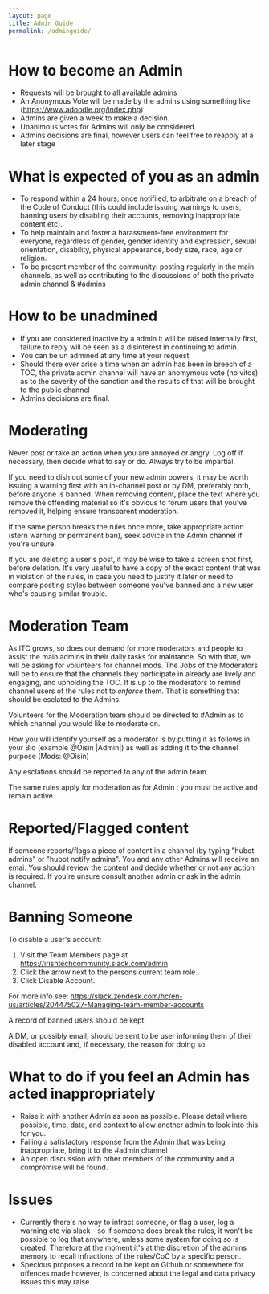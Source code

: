 ```yaml
---
layout: page
title: Admin Guide
permalink: /adminguide/
---
```


# How to become an Admin 

- Requests will be brought to all available admins 
- An Anonymous Vote will be made by the admins using something like (https://www.adoodle.org/index.php)
- Admins are given a week to make a decision.
- Unanimous votes for Admins will only be considered. 
- Admins decisions are final, however users can feel free to reapply at a later stage

# What is expected of you as an admin
- To respond within a 24 hours, once notifiied, to arbitrate on a breach of the Code of Conduct (this could include issuing warnings to users, banning users by disabling their accounts, removing inappropriate content etc).
- To help maintain and foster a harassment-free environment for everyone, regardless of gender, gender identity and expression, sexual orientation, disability, physical appearance, body size, race, age or religion.
- To be present member of the community: posting regularly in the main channels, as well as contributing to the discussions of both the private admin channel & #admins

# How to be unadmined

- If you are considered inactive by a admin it will be raised internally first, failure to reply will be seen as a disinterest in continuing to admin.
- You can be un admined at any time at your request
- Should there ever arise a time when an admin has been in breech of a TOC, the private admin channel will have an anomymous vote (no vitos) as to the severity of the sanction and the results of that will be brought to the public channel
- Admins decisions are final.


# Moderating

Never post or take an action when you are annoyed or angry.
Log off if necessary, then decide what to say or do. Always try to be impartial.

If you need to dish out some of your new admin powers, it may be worth issuing a warning first with an in-channel post or by DM, preferably both, before anyone is banned. When removing content, place the text <admin snip> where you remove the offending material so it's obvious to forum users that you've removed it, helping ensure transparent moderation.

If the same person breaks the rules once more, take appropriate action (stern warning or permanent ban), seek advice in the Admin channel if you're unsure. 

If you are deleting a user's post, it may be wise to take a screen shot first, before deletion. It's very useful to have a copy of the exact content that was in violation of the rules, in case you need to justify it later or need to compare posting styles between someone you've banned and a new user who's causing similar trouble.

# Moderation Team

As ITC grows, so does our demand for more moderators and people to assist the main admins in their daily tasks for maintance. So with that, we will be asking for volunteers for channel mods. The Jobs of the Moderators will be to ensure that the channels they participate in already are lively and engaging, and upholding the TOC. It is up to the moderators to remind channel users of the rules not to *enforce* them. That is something that should be esclated to the Admins. 

Volunteers for the Moderation team should be directed to #Admin as to which channel you would like to moderate on. 

How you will identify yourself as a moderator is by putting it as follows in your Bio (example @Oisin |Admin|) as well as adding it to the channel purpose (Mods: @Oisin)

Any esclations should be reported to any of the admin team. 

The same rules apply for moderation as for Admin : you must be active and remain active.

# Reported/Flagged content

If someone reports/flags a piece of content in a channel (by typing "hubot admins" or "hubot notify admins". You and any other Admins will receive an emai. You should review the content and decide whether or not any action is required. If you're unsure consult another admin or ask in the admin channel.

# Banning Someone

To disable a user's account:

1. Visit the Team Members page at https://irishtechcommunity.slack.com/admin
1. Click the arrow next to the persons current team role.
1. Click Disable Account.

For more info see: https://slack.zendesk.com/hc/en-us/articles/204475027-Managing-team-member-accounts

A record of banned users should be kept.

A DM, or possibly email, should be sent to be user informing them of their disabled account and, if necessary, the reason for doing so.

# What to do if you feel an Admin has acted inappropriately 

- Raise it with another Admin as soon as possible. Please detail where possible, time, date, and context to allow another admin to look into this for you.
- Failing a satisfactory response from the Admin that was being inappropriate, bring it to the #admin channel
- An open discussion with other members of the community and a compromise will be found.

# Issues

- Currently there's no way to infract someone, or flag a user, log a warning etc via slack - so if someone does break the rules, it won't be possible to log that anywhere, unless some system for doing so is created. Therefore at the moment it's at the discretion of the admins memory to recall infractions of the rules/CoC by a specific person.
- Specious proposes a record to be kept on Github or somewhere for offences made however, is concerned about the legal and data privacy issues this may raise.

